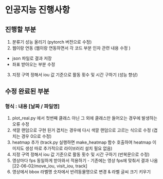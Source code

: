 # 인공지능 진행사항

## 진행할 부분
1. 분류기 성능 올리기 (pytorch 버전으로 수정)
2. 웹이랑 연동 (웹이랑 연동하면서 각 코드 부분 인자 관련 내용 수정 )
- json 파일로 결과 저장
- 좌표 받아오는 부분 수정
3. 지정 구역 정해서 iou 값 기준으로 활동 횟수 및 시간 구하기 (성능 향상)

## 수정 완료된 부분
### 형식 : 내용 [날짜 / 파일명]
1. plot_real.py 에서 첫번째 클래스 아닌 그 외에 클래스만 들어오는 경우에 발생하는 오류 수정
2. 색깔 랜덤으로 구현 된거 겹치는 경우에 다시 색깔 랜덤으로 고르는 식으로 수정 (겹치는 경우 0으로 수정)
3. heatmap 추가 (track.py 실행하면 make_heatmap 함수 호출하여 heatmap 이미지도 생성 따로 추가적으로 라이브러리 설치 필요 없음)
4. 지정 구역 정해서 iou 값 기준으로 활동 횟수 및 시간 구하기 (반복문으로 수정)
5. 영상마다 fps 동일하게 받아와서 적용하기 - 기존에는 영상 fps에 맞춰서 결과 나옴[22-06-02/move_iou, visit_iou, track]
6. 영상에서 bbox 라벨명 숫자에서 반려동물명으로 변경 & 라벨 글씨 크기 키우기